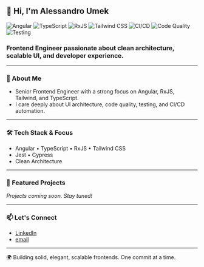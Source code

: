 ## 👋 Hi, I'm Alessandro Umek

![Angular](https://img.shields.io/badge/-Angular-DD0031?style=flat-square&logo=angular&logoColor=white)
![TypeScript](https://img.shields.io/badge/-TypeScript-3178C6?style=flat-square&logo=typescript&logoColor=white)
![RxJS](https://img.shields.io/badge/-RxJS-B7178C?style=flat-square&logo=reactivex&logoColor=white)
![Tailwind CSS](https://img.shields.io/badge/-TailwindCSS-38B2AC?style=flat-square&logo=tailwind-css&logoColor=white)
![CI/CD](https://img.shields.io/badge/CI%2FCD-Automated-blue?style=flat-square&logo=github-actions&logoColor=white)
![Code Quality](https://img.shields.io/badge/Code%20Quality-Clean%20Code-brightgreen?style=flat-square&logo=eslint&logoColor=white)
![Testing](https://img.shields.io/badge/Testing-First%20Class%20Citizen-yellow?style=flat-square&logo=jest)

### Frontend Engineer passionate about clean architecture, scalable UI, and developer experience.

---

### 🚀 About Me

- Senior Frontend Engineer with a strong focus on Angular, RxJS, Tailwind, and TypeScript.
- I care deeply about UI architecture, code quality, testing, and CI/CD automation.

---

### 🛠️ Tech Stack & Focus

- Angular • TypeScript • RxJS • Tailwind CSS
- Jest • Cypress 
- Clean Architecture 

---

### 📌 Featured Projects

_Projects coming soon. Stay tuned!_

---

### 📫 Let's Connect

- [LinkedIn](https://www.linkedin.com/in/alessandroumek/)
- [email]([https://alessandroumek.it#c](https://alessandroumek.it/#contact))

---

🌍 Building solid, elegant, scalable frontends. One commit at a time.
